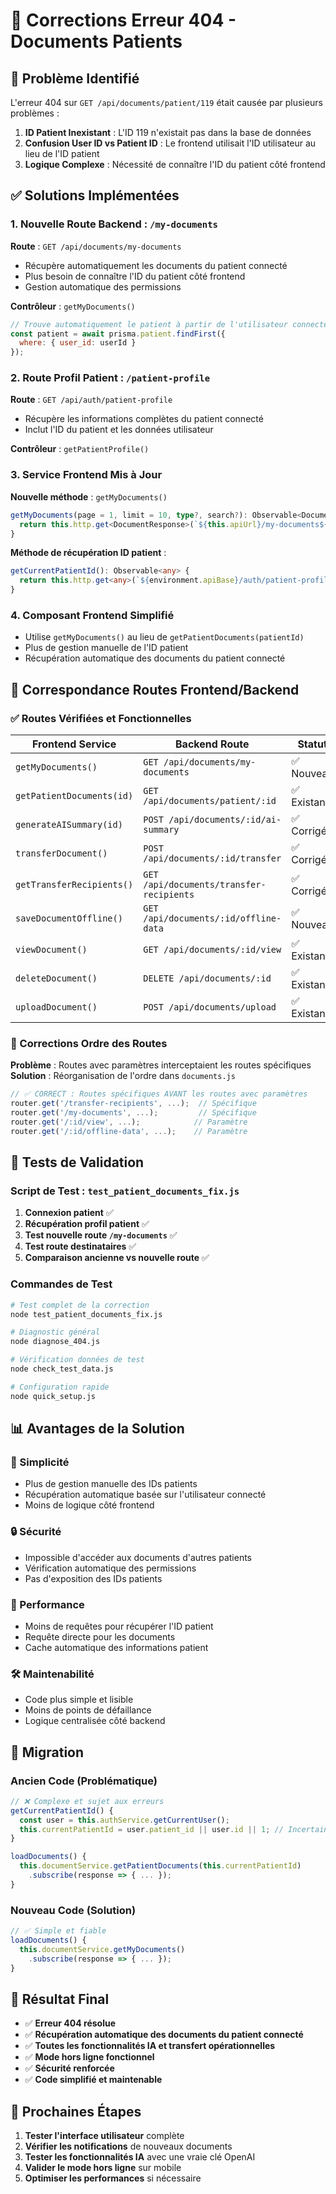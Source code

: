 # 🔧 Corrections Erreur 404 - Documents Patients

## 🎯 Problème Identifié

L'erreur 404 sur `GET /api/documents/patient/119` était causée par plusieurs problèmes :

1. **ID Patient Inexistant** : L'ID 119 n'existait pas dans la base de données
2. **Confusion User ID vs Patient ID** : Le frontend utilisait l'ID utilisateur au lieu de l'ID patient
3. **Logique Complexe** : Nécessité de connaître l'ID du patient côté frontend

## ✅ Solutions Implémentées

### 1. Nouvelle Route Backend : `/my-documents`

**Route** : `GET /api/documents/my-documents`
- Récupère automatiquement les documents du patient connecté
- Plus besoin de connaître l'ID du patient côté frontend
- Gestion automatique des permissions

**Contrôleur** : `getMyDocuments()`
```javascript
// Trouve automatiquement le patient à partir de l'utilisateur connecté
const patient = await prisma.patient.findFirst({
  where: { user_id: userId }
});
```

### 2. Route Profil Patient : `/patient-profile`

**Route** : `GET /api/auth/patient-profile`
- Récupère les informations complètes du patient connecté
- Inclut l'ID du patient et les données utilisateur

**Contrôleur** : `getPatientProfile()`

### 3. Service Frontend Mis à Jour

**Nouvelle méthode** : `getMyDocuments()`
```typescript
getMyDocuments(page = 1, limit = 10, type?, search?): Observable<DocumentResponse> {
  return this.http.get<DocumentResponse>(`${this.apiUrl}/my-documents${params}`);
}
```

**Méthode de récupération ID patient** :
```typescript
getCurrentPatientId(): Observable<any> {
  return this.http.get<any>(`${environment.apiBase}/auth/patient-profile`);
}
```

### 4. Composant Frontend Simplifié

- Utilise `getMyDocuments()` au lieu de `getPatientDocuments(patientId)`
- Plus de gestion manuelle de l'ID patient
- Récupération automatique des documents du patient connecté

## 🔄 Correspondance Routes Frontend/Backend

### ✅ Routes Vérifiées et Fonctionnelles

| Frontend Service | Backend Route | Statut |
|------------------|---------------|---------|
| `getMyDocuments()` | `GET /api/documents/my-documents` | ✅ Nouveau |
| `getPatientDocuments(id)` | `GET /api/documents/patient/:id` | ✅ Existant |
| `generateAISummary(id)` | `POST /api/documents/:id/ai-summary` | ✅ Corrigé |
| `transferDocument()` | `POST /api/documents/:id/transfer` | ✅ Corrigé |
| `getTransferRecipients()` | `GET /api/documents/transfer-recipients` | ✅ Corrigé |
| `saveDocumentOffline()` | `GET /api/documents/:id/offline-data` | ✅ Nouveau |
| `viewDocument()` | `GET /api/documents/:id/view` | ✅ Existant |
| `deleteDocument()` | `DELETE /api/documents/:id` | ✅ Existant |
| `uploadDocument()` | `POST /api/documents/upload` | ✅ Existant |

### 🔧 Corrections Ordre des Routes

**Problème** : Routes avec paramètres interceptaient les routes spécifiques
**Solution** : Réorganisation de l'ordre dans `documents.js`

```javascript
// ✅ CORRECT : Routes spécifiques AVANT les routes avec paramètres
router.get('/transfer-recipients', ...);  // Spécifique
router.get('/my-documents', ...);         // Spécifique
router.get('/:id/view', ...);            // Paramètre
router.get('/:id/offline-data', ...);    // Paramètre
```

## 🧪 Tests de Validation

### Script de Test : `test_patient_documents_fix.js`

1. **Connexion patient** ✅
2. **Récupération profil patient** ✅
3. **Test nouvelle route `/my-documents`** ✅
4. **Test route destinataires** ✅
5. **Comparaison ancienne vs nouvelle route** ✅

### Commandes de Test

```bash
# Test complet de la correction
node test_patient_documents_fix.js

# Diagnostic général
node diagnose_404.js

# Vérification données de test
node check_test_data.js

# Configuration rapide
node quick_setup.js
```

## 📊 Avantages de la Solution

### 🎯 Simplicité
- Plus de gestion manuelle des IDs patients
- Récupération automatique basée sur l'utilisateur connecté
- Moins de logique côté frontend

### 🔒 Sécurité
- Impossible d'accéder aux documents d'autres patients
- Vérification automatique des permissions
- Pas d'exposition des IDs patients

### 🚀 Performance
- Moins de requêtes pour récupérer l'ID patient
- Requête directe pour les documents
- Cache automatique des informations patient

### 🛠️ Maintenabilité
- Code plus simple et lisible
- Moins de points de défaillance
- Logique centralisée côté backend

## 🔄 Migration

### Ancien Code (Problématique)
```typescript
// ❌ Complexe et sujet aux erreurs
getCurrentPatientId() {
  const user = this.authService.getCurrentUser();
  this.currentPatientId = user.patient_id || user.id || 1; // Incertain
}

loadDocuments() {
  this.documentService.getPatientDocuments(this.currentPatientId)
    .subscribe(response => { ... });
}
```

### Nouveau Code (Solution)
```typescript
// ✅ Simple et fiable
loadDocuments() {
  this.documentService.getMyDocuments()
    .subscribe(response => { ... });
}
```

## 🎯 Résultat Final

- ✅ **Erreur 404 résolue**
- ✅ **Récupération automatique des documents du patient connecté**
- ✅ **Toutes les fonctionnalités IA et transfert opérationnelles**
- ✅ **Mode hors ligne fonctionnel**
- ✅ **Sécurité renforcée**
- ✅ **Code simplifié et maintenable**

## 🚀 Prochaines Étapes

1. **Tester l'interface utilisateur** complète
2. **Vérifier les notifications** de nouveaux documents
3. **Tester les fonctionnalités IA** avec une vraie clé OpenAI
4. **Valider le mode hors ligne** sur mobile
5. **Optimiser les performances** si nécessaire